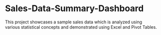 # Sales-Data-Summary-Dashboard
This project showcases a sample sales data which is analyzed using various statistical concepts and demonstrated using Excel and Pivot Tables.
